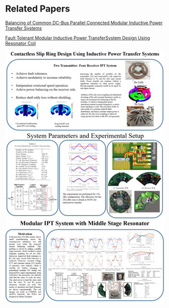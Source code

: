 # Related Papers
[Balancing of Common DC-Bus Parallel Connected Modular Inductive Power Transfer Systems](https://www.techrxiv.org/articles/preprint/Balancing_of_Common_DC-Bus_Parallel_Connected_Modular_Inductive_Power_Transfer_Systems/13013882)

[Fault Tolerant Modular Inductive Power TransferSystem Design Using Resonator Coil](https://www.techrxiv.org/articles/preprint/Fault_Tolerant_Modular_Inductive_Power_Transfer_System_Design_Using_Resonator_Coil/14370617)


<img src="IPT1.PNG" alt="drawing" width="1000"/>
<img src="IPT2.PNG" alt="drawing" width="1000"/>
<img src="Resonator.PNG" alt="drawing" width="1000"/>
